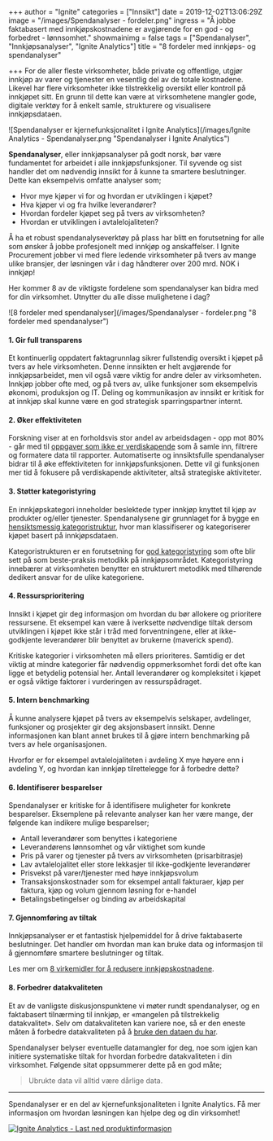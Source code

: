 +++
author = "Ignite"
categories = ["Innsikt"]
date = 2019-12-02T13:06:29Z
image = "/images/Spendanalyser - fordeler.png"
ingress = "Å jobbe faktabasert med innkjøpskostnadene er avgjørende for en god - og forbedret - lønnsomhet."
showmainimg = false
tags = ["Spendanalyser", "Innkjøpsanalyser", "Ignite Analytics"]
title = "8 fordeler med innkjøps- og spendanalyser"

+++
For de aller fleste virksomheter, både private og offentlige, utgjør innkjøp av varer og tjenester en vesentlig del av de totale kostnadene. Likevel har flere virksomheter ikke tilstrekkelig oversikt eller kontroll på innkjøpet sitt. En grunn til dette kan være at virksomhetene mangler gode, digitale verktøy for å enkelt samle, strukturere og visualisere innkjøpsdataen.

![Spendanalyser er kjernefunksjonalitet i Ignite Analytics](/images/Ignite Analytics - Spendanalyser.png "Spendanalyser i Ignite Analytics")

**Spendanalyser**, eller innkjøpsanalyser på godt norsk, bør være fundamentet for arbeidet i alle innkjøpsfunksjoner. Til syvende og sist handler det om nødvendig innsikt for å kunne ta smartere beslutninger. Dette kan eksempelvis omfatte analyser som;

* Hvor mye kjøper vi for og hvordan er utviklingen i kjøpet?
* Hva kjøper vi og fra hvilke leverandører?
* Hvordan fordeler kjøpet seg på tvers av virksomheten?
* Hvordan er utviklingen i avtalelojaliteten?

Å ha et robust spendanalyseverktøy på plass har blitt en forutsetning for alle som ønsker å jobbe profesjonelt med innkjøp og anskaffelser. I Ignite Procurement jobber vi med flere ledende virksomheter på tvers av mange ulike bransjer, der løsningen vår i dag håndterer over 200 mrd. NOK i innkjøp!

Her kommer 8 av de viktigste fordelene som spendanalyser kan bidra med for din virksomhet. Utnytter du alle disse mulighetene i dag?

![8 fordeler med spendanalyser](/images/Spendanalyser - fordeler.png "8 fordeler med spendanalyser")

#### 1. Gir full transparens

Et kontinuerlig oppdatert faktagrunnlag sikrer fullstendig oversikt i kjøpet på tvers av hele virksomheten. Denne innsikten er helt avgjørende for innkjøpsarbeidet, men vil også være viktig for andre deler av virksomheten. Innkjøp jobber ofte med, og på tvers av, ulike funksjoner som eksempelvis økonomi, produksjon og IT. Deling og kommunikasjon av innsikt er kritisk for at innkjøp skal kunne være en god strategisk sparringspartner internt.

#### 2. Øker effektiviteten

Forskning viser at en forholdsvis stor andel av arbeidsdagen - opp mot 80% - går med til [oppgaver som ikke er verdiskapende](https://www.mckinsey.com/business-functions/operations/our-insights/maximizing-the-value-of-ga "Maximizing the value of G&A") som å samle inn, filtrere og formatere data til rapporter. Automatiserte og innsiktsfulle spendanalyser bidrar til å øke effektiviteten for innkjøpsfunksjonen. Dette vil gi funksjonen mer tid å fokusere på verdiskapende aktiviteter, altså strategiske aktiviteter.

#### 3. Støtter kategoristyring

En innkjøpskategori inneholder beslektede typer innkjøp knyttet til kjøp av produkter og/eller tjenester. Spendanalysene gir grunnlaget for å bygge en [hensiktsmessig kategoristruktur](https://www.ignite.no/blogg/innsikt/kategoristruktur-og-kategorisering-en-praktisk-tiln%C3%A6rming/ "Kategoristruktur og kategorisering - fem praktiske tips"), hvor man klassifiserer og kategoriserer kjøpet basert på innkjøpsdataen.

Kategoristrukturen er en forutsetning for [god kategoristyring](https://www.ignite.no/blogg/innsikt/en-praktisk-tiln%C3%A6rming-til-kategoristyring/ "En praktisk tilnærming til kategoristyring") som ofte blir sett på som beste-praksis metodikk på innkjøpsområdet. Kategoristyring innebærer at virksomheten benytter en strukturert metodikk med tilhørende dedikert ansvar for de ulike kategoriene.

#### 4. Ressursprioritering

Innsikt i kjøpet gir deg informasjon om hvordan du bør allokere og prioritere ressursene. Et eksempel kan være å iverksette nødvendige tiltak dersom utviklingen i kjøpet ikke står i tråd med forventningene, eller at ikke-godkjente leverandører blir benyttet av brukerne (maverick spend).

Kritiske kategorier i virksomheten må ellers prioriteres. Samtidig er det viktig at mindre kategorier får nødvendig oppmerksomhet fordi det ofte kan ligge et betydelig potensial her. Antall leverandører og kompleksitet i kjøpet er også viktige faktorer i vurderingen av ressurspådraget.

#### 5. Intern benchmarking

Å kunne analysere kjøpet på tvers av eksempelvis selskaper, avdelinger, funksjoner og prosjekter gir deg aksjonsbasert innsikt. Denne informasjonen kan blant annet brukes til å gjøre intern benchmarking på tvers av hele organisasjonen.

Hvorfor er for eksempel avtalelojaliteten i avdeling X mye høyere enn i avdeling Y, og hvordan kan innkjøp tilrettelegge for å forbedre dette?

#### 6. Identifiserer besparelser

Spendanalyser er kritiske for å identifisere muligheter for konkrete besparelser. Eksemplene på relevante analyser kan her være mange, der følgende kan indikere mulige besparelser;

* Antall leverandører som benyttes i kategoriene
* Leverandørens lønnsomhet og vår viktighet som kunde
* Pris på varer og tjenester på tvers av virksomheten (prisarbitrasje)
* Lav avtalelojalitet eller store lekkasjer til ikke-godkjente leverandører
* Prisvekst på varer/tjenester med høye innkjøpsvolum
* Transaksjonskostnader som for eksempel antall fakturaer, kjøp per faktura, kjøp og volum gjennom løsning for e-handel
* Betalingsbetingelser og binding av arbeidskapital

#### 7. Gjennomføring av tiltak

Innkjøpsanalyser er et fantastisk hjelpemiddel for å drive faktabaserte beslutninger. Det handler om hvordan man kan bruke data og informasjon til å gjennomføre smartere beslutninger og tiltak.

Les mer om [8 virkemidler for å redusere innkjøpskostnadene](https://www.ignite.no/blogg/innsikt/8-virkemidler-for-%C3%A5-redusere-innkj%C3%B8pskostnadene/ "8 virkemidler for å redusere innkjøpskostnadene").

#### 8. Forbedrer datakvaliteten

Et av de vanligste diskusjonspunktene vi møter rundt spendanalyser, og en faktabasert tilnærming til innkjøp, er «mangelen på tilstrekkelig datakvalitet». Selv om datakvaliteten kan variere noe, så er den eneste måten å forbedre datakvaliteten på å [bruke den dataen du har](https://www.ignite.no/blogg/innsikt/bruk-dataen-din-til-%C3%A5-ta-bedre-beslutninger/ "Bruk dataen din til å ta gode, faktabaserte beslutninger").

Spendanalyser belyser eventuelle datamangler for deg, noe som igjen kan initiere systematiske tiltak for hvordan forbedre datakvaliteten i din virksomhet. Følgende sitat oppsummerer dette på en god måte;

> Ubrukte data vil alltid være dårlige data.

***

Spendanalyser er en del av kjernefunksjonaliteten i Ignite Analytics. Få mer informasjon om hvordan løsningen kan hjelpe deg og din virksomhet!

[![](https://www.ignite.no/images/Last%20ned%20produktinfo%20-%201200%20x100.png "Ignite Analytics - Last ned produktinformasjon")](https://www.ignite.no/ignite-analytics/produktinformasjon/ "Ignite Analytics - Last ned produktinformasjon")